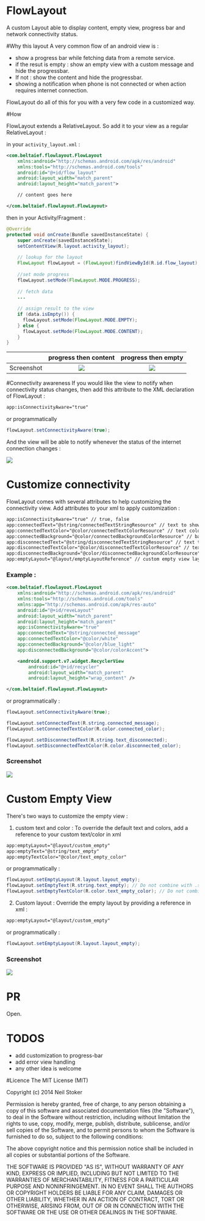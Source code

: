 # FlowLayout
A custom Layout able to display content, empty view, progress bar and network connectivity status.

#Why this layout
A very common flow of an android view is :
- show a progress bar while fetching data from a remote service.
- if the resut is empty : show an empty view with a custom message and hide the progressbar.
- If not : show the content and hide the progressbar.
- showing a notification when phone is not connected or when action requires internet connection.

FlowLayout do all of this for you with a very few code in a customized way.

#How

FlowLayout extends a RelativeLayout. So add it to your view as a regular RelativeLayout :

in your ```activity_layout.xml``` :

```xml
<com.beltaief.flowlayout.FlowLayout
    xmlns:android="http://schemas.android.com/apk/res/android"
    xmlns:tools="http://schemas.android.com/tools"
    android:id="@+id/flow_layout"
    android:layout_width="match_parent"
    android:layout_height="match_parent">

    // content goes here

</com.beltaief.flowlayout.FlowLayout>
```

then in your Activity/Fragment :
```java
@Override
protected void onCreate(Bundle savedInstanceState) {
    super.onCreate(savedInstanceState);
    setContentView(R.layout.activity_layout);
    
    // lookup for the layout
    FlowLayout flowLayout = (FlowLayout)findViewById(R.id.flow_layout);
    
    //set mode progress
    flowLayout.setMode(FlowLayout.MODE.PROGRESS);
    
    // fetch data
    ...
    
    // assign result to the view
    if (data.isEmpty()) {
      flowLayout.setMode(FlowLayout.MODE.EMPTY);
    } else {
      flowLayout.setMode(FlowLayout.MODE.CONTENT);
    }
}
```
[content]: https://github.com/WassimBenltaief/FlowLayout/blob/master/images/content_loading.gif

[empty]: https://github.com/WassimBenltaief/FlowLayout/blob/master/images/empty_example.gif

|               | progress then content       | progress then empty         |   
| ------------- |:-------------:|:-------------:|
| Screenshot    | ![][content]  | ![][empty]    |


#Connectivity awareness
If you would like the view to notify when connectivity status changes, then add this attribute to the XML declaration of FlowLayout :

```xml 
app:isConnectivityAware="true"
```

or programmatically

```java
flowLayout.setConnectivityAware(true);
```

And the view will be able to notify whenever the status of the internet connection changes :

![](https://github.com/WassimBenltaief/FlowLayout/blob/master/images/connectivity.gif)

# Customize connectivity

FlowLayout comes with several attributes to help customizing the connectivity view.
Add attributes to your xml to apply customization :

```xml
app:isConnectivityAware="true" // true, false
app:connectedText="@string/connectedTextStringResource" // text to show when connected
app:connectedTextColor="@color/connectedTextColorResource" // text color
app:connectedBackground="@color/connectedBackgroundColorResource" // background color
app:disconnectedText="@string/disconnectedTextStringResource" // text to show when disconnected
app:disconnectedTextColor="@color/disconnectedTextColorResource" // text color
app:disconnectedBackground="@color/disconnectedBackgroundColorResource" // background color
app:emptyLayout="@layout/emptyLayoutReference" // custom empty view layout
```

### Example :

```xml
<com.beltaief.flowlayout.FlowLayout
    xmlns:android="http://schemas.android.com/apk/res/android"
    xmlns:tools="http://schemas.android.com/tools"
    xmlns:app="http://schemas.android.com/apk/res-auto"
    android:id="@+id/reveLayout"
    android:layout_width="match_parent"
    android:layout_height="match_parent"
    app:isConnectivityAware="true"
    app:connectedText="@string/connected_message"
    app:connectedTextColor="@color/white"
    app:connectedBackground="@color/blue_light"
    app:disconnectedBackground="@color/colorAccent">

    <android.support.v7.widget.RecyclerView
        android:id="@+id/recycler"
        android:layout_width="match_parent"
        android:layout_height="wrap_content" />

</com.beltaief.flowlayout.FlowLayout>

```

or programmatically :

```java
flowLayout.setConnectivityAware(true);

flowLayout.setConnectedText(R.string.connected_message);
flowLayout.setConnectedTextColor(R.color.connected_color);

flowLayout.setDisconnectedText(R.string.text_disconnected);
flowLayout.setDisconnectedTextColor(R.color.disconnected_color);

```

### Screenshot


![](https://github.com/WassimBenltaief/FlowLayout/blob/master/images/custom_connectivity.gif)

# Custom Empty View
There's two ways to customize the empty view :

1. custom text and color :
To override the default text and colors, add a reference to your custom text/color in xml

```xml
app:emptyLayout="@layout/custom_empty"
app:emptyText="@string/text_empty"
app:emptyTextColor="@color/text_empty_color"
```
or programmatically :

```java
flowLayout.setEmptyLayout(R.layout.layout_empty);
flowLayout.setEmptyText(R.string.text_empty); // Do not combine with .setEmptyLayout()
flowLayout.setEmptyTextColor(R.color.text_empty_color); // Do not combine with .setEmptyLayout()
```

2. Custom layout :
Override the empty layout by providing a reference in xml :

```xml
app:emptyLayout="@layout/custom_empty"
```
or programmatically :

```java
flowLayout.setEmptyLayout(R.layout.layout_empty);
```

### Screenshot
![](https://github.com/WassimBenltaief/FlowLayout/blob/master/images/custom_empty.gif)


# PR
Open.

# TODOS

- add customization to progress-bar
- add error view handling
- any other idea is welcome

#Licence
The MIT License (MIT)

Copyright (c) 2014 Neil Stoker

Permission is hereby granted, free of charge, to any person obtaining a copy of
this software and associated documentation files (the "Software"), to deal in
the Software without restriction, including without limitation the rights to
use, copy, modify, merge, publish, distribute, sublicense, and/or sell copies of
the Software, and to permit persons to whom the Software is furnished to do so,
subject to the following conditions:

The above copyright notice and this permission notice shall be included in all
copies or substantial portions of the Software.

THE SOFTWARE IS PROVIDED "AS IS", WITHOUT WARRANTY OF ANY KIND, EXPRESS OR
IMPLIED, INCLUDING BUT NOT LIMITED TO THE WARRANTIES OF MERCHANTABILITY, FITNESS
FOR A PARTICULAR PURPOSE AND NONINFRINGEMENT. IN NO EVENT SHALL THE AUTHORS OR
COPYRIGHT HOLDERS BE LIABLE FOR ANY CLAIM, DAMAGES OR OTHER LIABILITY, WHETHER
IN AN ACTION OF CONTRACT, TORT OR OTHERWISE, ARISING FROM, OUT OF OR IN
CONNECTION WITH THE SOFTWARE OR THE USE OR OTHER DEALINGS IN THE SOFTWARE.
